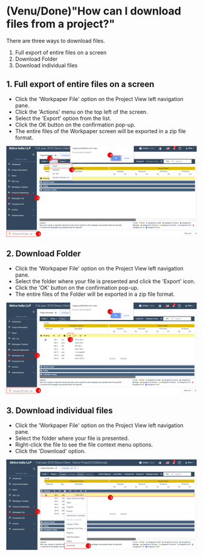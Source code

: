 # \(Venu/Done\)"How can I download files from a project?"

There are three ways to download files.

1. Full export of entire files on a screen
2. Download Folder
3. Download individual files

## 1. Full export of entire files on a screen

* Click the 'Workpaper File' option on the Project View left navigation pane.
* Click the 'Actions' menu on the top left of the screen.
* Select the 'Export' option from the list.
* Click the OK button on the confirmation pop-up.
* The entire files of the Workpaper screen will be exported in a zip file format.

![Project View &amp;gt; Workpaper File &amp;gt; Actions &amp;gt; Export](../.gitbook/assets/full-export%20%281%29.png)

## 2. Download Folder

* Click the 'Workpaper File' option on the Project View left navigation pane.
* Select the folder where your file is presented and click the 'Export' icon.
* Click the 'OK' button on the confirmation pop-up.
* The entire files of the Folder will be exported in a zip file format.  

![Project View &amp;gt; Workpaper File &amp;gt; Select Folder &amp;gt; Export icon](../.gitbook/assets/folder-export.png)

## 3. Download individual files

* Click the 'Workpaper File' option on the Project View left navigation pane.
* Select the folder where your file is presented.
* Right-click the file to see the file context menu options.
* Click the 'Download' option.

![Project View &amp;gt; Workpaper File &amp;gt; Select Folder &amp;gt; Select the file &amp; Right-click &amp;gt; Download](../.gitbook/assets/individual-file-download.png)

